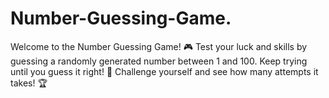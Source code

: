 # Number-Guessing-Game.
Welcome to the Number Guessing Game! 🎮 Test your luck and skills by guessing a randomly generated number between 1 and 100. Keep trying until you guess it right! 🚀 Challenge yourself and see how many attempts it takes! 🏆
